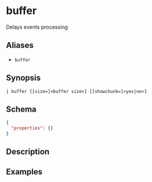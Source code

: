 # buffer

Delays events processing
## Aliases

* `buffer`

## Synopsis

```shell
| buffer [[size=]<buffer size>] [[showchunk=]<yes|no>]
```

## Schema

```json
{
  "properties": {}
}
```

## Description

## Examples
